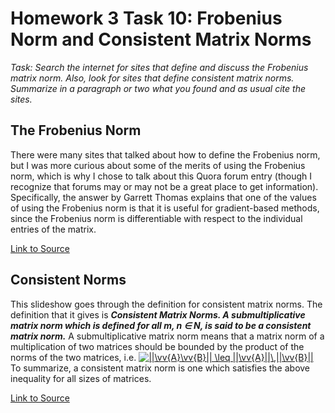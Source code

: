 # Homework 3 Task 10: Frobenius Norm and Consistent Matrix Norms

*Task: Search the internet for sites that define and discuss the Frobenius matrix norm. Also, look for sites that define consistent matrix norms. Summarize in a paragraph or two what you found and as usual cite the sites.*



## The Frobenius Norm

There were many sites that talked about how to define the Frobenius norm, but I was more curious about some of the merits of using the Frobenius norm, which is why I chose to talk about this Quora forum entry (though I recognize that forums may or may not be a great place to get information). Specifically, the answer by Garrett Thomas explains that one of the values of using the Frobenius norm is that it is useful for gradient-based methods, since the Frobenius norm is differentiable with respect to the individual entries of the matrix.

[Link to Source](https://www.quora.com/What-is-the-significance-of-the-Frobenius-norm)

## Consistent Norms

This slideshow goes through the definition for consistent matrix norms. The definition that it gives is ***Consistent Matrix Norms. A submultiplicative matrix norm which is defined for all m, n ∈ N, is said to be a consistent matrix norm.*** A submultiplicative matrix norm means that a matrix norm of a multiplication of two matrices should be bounded by the product of the norms of the two matrices, i.e.
<a href="https://www.codecogs.com/eqnedit.php?latex=||\vv{A}\vv{B}||&space;\leq&space;||\vv{A}||\,||\vv{B}||" target="_blank"><img src="https://latex.codecogs.com/gif.latex?||\vv{A}\vv{B}||&space;\leq&space;||\vv{A}||\,||\vv{B}||" title="||\vv{A}\vv{B}|| \leq ||\vv{A}||\,||\vv{B}||" /></a>
To summarize, a consistent matrix norm is one which satisfies the above inequality for all sizes of matrices.

[Link to Source](https://www.uio.no/studier/emner/matnat/ifi/nedlagte-emner/INF-MAT3350/h07/undervisningsmateriale/chap13slides.pdf)